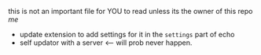 this is not an important file for YOU to read unless its the owner of this repo *me*
 
- update extension to add settings for it in the `settings` part of echo
- self updator with a server <-- will prob never happen.

